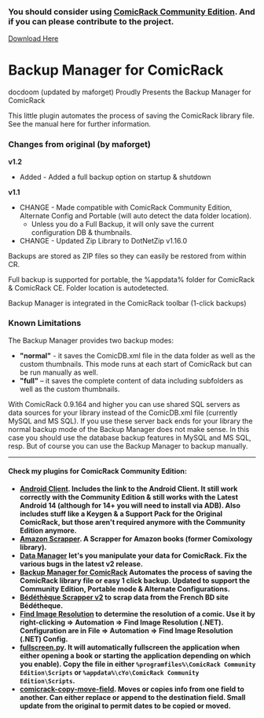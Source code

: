 ### You should consider using [ComicRack Community Edition](https://github.com/maforget/ComicRackCE). And if you can please contribute to the project.

[Download Here](https://github.com/maforget/cr-backup-manager/releases/download/v1.2/CR.Backup.Manager_v1.2.crplugin)

# Backup Manager for ComicRack

docdoom (updated by maforget) Proudly Presents the Backup Manager for ComicRack

This little plugin automates the process of saving the ComicRack library file. See the manual here for further information.

### Changes from original (by maforget)

**v1.2**
* Added - Added a full backup option on startup & shutdown

**v1.1**
* CHANGE - Made compatible with ComicRack Community Edition, Alternate Config and Portable (will auto detect the data folder location).
    * Unless you do a Full Backup, it will only save the current configuration DB & thumbnails.
* CHANGE - Updated Zip Library to DotNetZip v1.16.0

Backups are stored as ZIP files so they can easily be restored from within CR.

Full backup is supported for portable, the %appdata% folder for ComicRack & ComicRack CE. Folder location is autodetected.

Backup Manager is integrated in the ComicRack toolbar (1-click backups)

### Known Limitations

The Backup Manager provides two backup modes:

* **"normal"** - it saves the ComicDB.xml file in the data folder as well as the custom thumbnails. This mode runs at each start of ComicRack but can be run manually as well.
* **"full"** – it saves the complete content of data including subfolders as well as the custom thumbnails.

With ComicRack 0.9.164 and higher you can use shared SQL servers as data sources for your library instead of the ComicDB.xml file (currently MySQL and MS SQL). If you use these server back ends for your library the normal backup mode of the Backup Manager does not make sense. In this case you should use the database backup features in MySQL and MS SQL, resp. But of course you can use the Backup Manager to backup manually.

----

#### Check my plugins for ComicRack Community Edition:

- **[Android Client](https://github.com/maforget/ComicRackKeygen/releases/tag/1.0). Includes the link to the Android Client. It still work correctly with the Community Edition & still works with the Latest Android 14 (although for 14+ you will need to install via ADB). Also includes stuff like a Keygen & a Support Pack for the Original ComicRack, but those aren't required anymore with the Community Edition anymore.**
- **[Amazon Scrapper](https://github.com/maforget/ComicRack_AmazonScrapper). A Scrapper for Amazon books (former Comixology library).**
- **[Data Manager](https://github.com/maforget/CRDataManager) let's you manipulate your data for ComicRack. Fix the various bugs in the latest v2 release.**
- **[Backup Manager for ComicRack](https://github.com/maforget/cr-backup-manager) Automates the process of saving the ComicRack library file or easy 1 click backup. Updated to support the Community Edition, Portable mode & Alternate Configurations.**
- **[Bédéthèque Scrapper v2](https://github.com/maforget/Bedetheque-Scrapper-2) to scrap data from the French BD site Bédétheque.**
- **[Find Image Resolution](https://github.com/maforget/ComicRack_FindImageResolution) to determine the resolution of a comic. Use it by right-clicking => Automation => Find Image Resolution (.NET). Configuration are in File => Automation => Find Image Resolution (.NET) Config.**
- **[fullscreen.py](https://gist.githubusercontent.com/maforget/186a99205140acd3f7d3328ad1466e62/raw/8c7c0ecab28fb9a6037adbe19ff553e3597cccd6/fullscreen.py). It will automatically fullscreen the application when either opening a book or starting the application depending on which you enable). Copy the file in either `%programfiles%\ComicRack Community Edition\Scripts` or `%appdata%\cYo\ComicRack Community Edition\Scripts`.**
- **[comicrack-copy-move-field](https://github.com/maforget/comicrack-copy-move-field). Moves or copies info from one field to another. Can either replace or append to the destination field. Small update from the original to permit dates to be copied or moved.**
